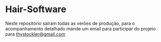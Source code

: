 # Hair-Software
Neste repositório saíram todas as verões de produção, para o acompanhamento detalhado mande um email para participar do projeto para thystockler@gmail.com
